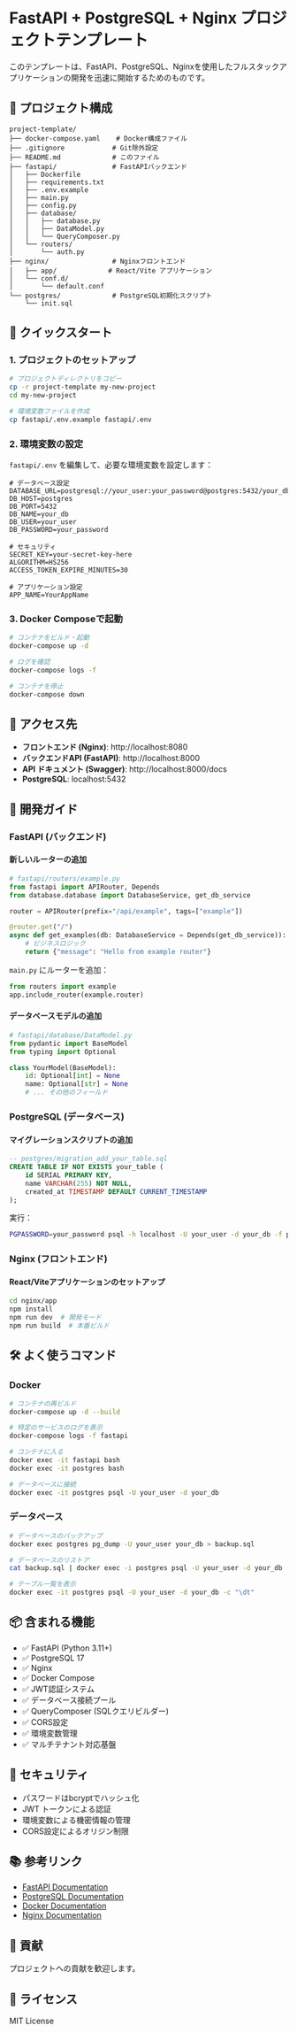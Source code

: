 # FastAPI + PostgreSQL + Nginx プロジェクトテンプレート

このテンプレートは、FastAPI、PostgreSQL、Nginxを使用したフルスタックアプリケーションの開発を迅速に開始するためのものです。

## 📁 プロジェクト構成

```
project-template/
├── docker-compose.yaml    # Docker構成ファイル
├── .gitignore            # Git除外設定
├── README.md             # このファイル
├── fastapi/              # FastAPIバックエンド
│   ├── Dockerfile
│   ├── requirements.txt
│   ├── .env.example
│   ├── main.py
│   ├── config.py
│   ├── database/
│   │   ├── database.py
│   │   ├── DataModel.py
│   │   └── QueryComposer.py
│   └── routers/
│       └── auth.py
├── nginx/                # Nginxフロントエンド
│   ├── app/             # React/Vite アプリケーション
│   └── conf.d/
│       └── default.conf
└── postgres/             # PostgreSQL初期化スクリプト
    └── init.sql
```

## 🚀 クイックスタート

### 1. プロジェクトのセットアップ

```bash
# プロジェクトディレクトリをコピー
cp -r project-template my-new-project
cd my-new-project

# 環境変数ファイルを作成
cp fastapi/.env.example fastapi/.env
```

### 2. 環境変数の設定

`fastapi/.env` を編集して、必要な環境変数を設定します：

```env
# データベース設定
DATABASE_URL=postgresql://your_user:your_password@postgres:5432/your_db
DB_HOST=postgres
DB_PORT=5432
DB_NAME=your_db
DB_USER=your_user
DB_PASSWORD=your_password

# セキュリティ
SECRET_KEY=your-secret-key-here
ALGORITHM=HS256
ACCESS_TOKEN_EXPIRE_MINUTES=30

# アプリケーション設定
APP_NAME=YourAppName
```

### 3. Docker Composeで起動

```bash
# コンテナをビルド・起動
docker-compose up -d

# ログを確認
docker-compose logs -f

# コンテナを停止
docker-compose down
```

## 🔧 アクセス先

- **フロントエンド (Nginx)**: http://localhost:8080
- **バックエンドAPI (FastAPI)**: http://localhost:8000
- **API ドキュメント (Swagger)**: http://localhost:8000/docs
- **PostgreSQL**: localhost:5432

## 📝 開発ガイド

### FastAPI (バックエンド)

#### 新しいルーターの追加

```python
# fastapi/routers/example.py
from fastapi import APIRouter, Depends
from database.database import DatabaseService, get_db_service

router = APIRouter(prefix="/api/example", tags=["example"])

@router.get("/")
async def get_examples(db: DatabaseService = Depends(get_db_service)):
    # ビジネスロジック
    return {"message": "Hello from example router"}
```

`main.py` にルーターを追加：

```python
from routers import example
app.include_router(example.router)
```

#### データベースモデルの追加

```python
# fastapi/database/DataModel.py
from pydantic import BaseModel
from typing import Optional

class YourModel(BaseModel):
    id: Optional[int] = None
    name: Optional[str] = None
    # ... その他のフィールド
```

### PostgreSQL (データベース)

#### マイグレーションスクリプトの追加

```sql
-- postgres/migration_add_your_table.sql
CREATE TABLE IF NOT EXISTS your_table (
    id SERIAL PRIMARY KEY,
    name VARCHAR(255) NOT NULL,
    created_at TIMESTAMP DEFAULT CURRENT_TIMESTAMP
);
```

実行：

```bash
PGPASSWORD=your_password psql -h localhost -U your_user -d your_db -f postgres/migration_add_your_table.sql
```

### Nginx (フロントエンド)

#### React/Viteアプリケーションのセットアップ

```bash
cd nginx/app
npm install
npm run dev  # 開発モード
npm run build  # 本番ビルド
```

## 🛠️ よく使うコマンド

### Docker

```bash
# コンテナの再ビルド
docker-compose up -d --build

# 特定のサービスのログを表示
docker-compose logs -f fastapi

# コンテナに入る
docker exec -it fastapi bash
docker exec -it postgres bash

# データベースに接続
docker exec -it postgres psql -U your_user -d your_db
```

### データベース

```bash
# データベースのバックアップ
docker exec postgres pg_dump -U your_user your_db > backup.sql

# データベースのリストア
cat backup.sql | docker exec -i postgres psql -U your_user -d your_db

# テーブル一覧を表示
docker exec -it postgres psql -U your_user -d your_db -c "\dt"
```

## 📦 含まれる機能

- ✅ FastAPI (Python 3.11+)
- ✅ PostgreSQL 17
- ✅ Nginx
- ✅ Docker Compose
- ✅ JWT認証システム
- ✅ データベース接続プール
- ✅ QueryComposer (SQLクエリビルダー)
- ✅ CORS設定
- ✅ 環境変数管理
- ✅ マルチテナント対応基盤

## 🔐 セキュリティ

- パスワードはbcryptでハッシュ化
- JWT トークンによる認証
- 環境変数による機密情報の管理
- CORS設定によるオリジン制限

## 📚 参考リンク

- [FastAPI Documentation](https://fastapi.tiangolo.com/)
- [PostgreSQL Documentation](https://www.postgresql.org/docs/)
- [Docker Documentation](https://docs.docker.com/)
- [Nginx Documentation](https://nginx.org/en/docs/)

## 🤝 貢献

プロジェクトへの貢献を歓迎します。

## 📄 ライセンス

MIT License
